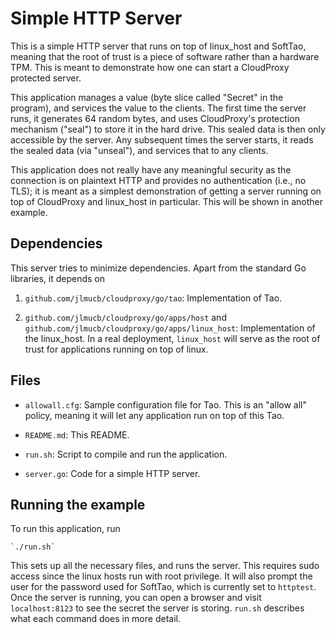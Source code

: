 Simple HTTP Server
==================

This is a simple HTTP server that runs on top of linux_host and
SoftTao, meaning that the root of trust is a piece of software rather
than a hardware TPM. This is meant to demonstrate how one can start a
CloudProxy protected server.

This application manages a value (byte slice called "Secret" in the
program), and services the value to the clients. The first time the
server runs, it generates 64 random bytes, and uses CloudProxy's
protection mechanism ("seal") to store it in the hard drive. This
sealed data is then only accessible by the server. Any subsequent
times the server starts, it reads the sealed data (via "unseal"),
and services that to any clients.

This application does not really have any meaningful security as the
connection is on plaintext HTTP and provides no authentication (i.e.,
no TLS); it is meant as a simplest demonstration of getting a server
running on top of CloudProxy and linux_host in particular. This will
be shown in another example.


Dependencies
------------

This server tries to minimize dependencies. Apart from the standard Go
libraries, it depends on

1. `github.com/jlmucb/cloudproxy/go/tao`: Implementation of Tao.

2. `github.com/jlmucb/cloudproxy/go/apps/host` and
`github.com/jlmucb/cloudproxy/go/apps/linux_host`: Implementation of
the linux_host. In a real deployment, `linux_host` will serve as
the root of trust for applications running on top of linux.


Files
-----


- `allowall.cfg`: Sample configuration file for Tao. This is an
"allow all" policy, meaning it will let any application run on top
of this Tao.

- `README.md`: This README.

- `run.sh`: Script to compile and run the application.

- `server.go`: Code for a simple HTTP server.


Running the example
-------------------

To run this application, run

    `./run.sh`

This sets up all the necessary files, and runs the server. This
requires sudo access since the linux hosts run with root privilege. It
will also prompt the user for the password used for SoftTao, which is
currently set to `httptest`. Once the server is running, you can open
a browser and visit `localhost:8123` to see the secret the server is
storing. `run.sh` describes what each command does in more detail.
